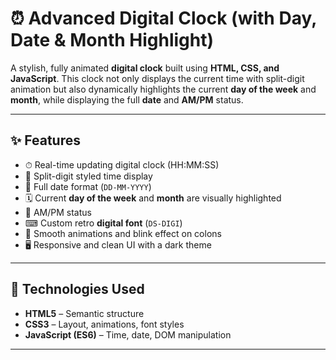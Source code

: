 # ⏰ Advanced Digital Clock (with Day, Date & Month Highlight)

A stylish, fully animated **digital clock** built using **HTML, CSS, and JavaScript**. This clock not only displays the current time with split-digit animation but also dynamically highlights the current **day of the week** and **month**, while displaying the full **date** and **AM/PM** status.

---

## ✨ Features

- ⏱ Real-time updating digital clock (HH:MM:SS)
- 🔢 Split-digit styled time display
- 📅 Full date format (`DD-MM-YYYY`)
- 🗓 Current **day of the week** and **month** are visually highlighted
- 🌙 AM/PM status
- ⌨ Custom retro **digital font** (`DS-DIGI`)
- 🎨 Smooth animations and blink effect on colons
- 🖥️ Responsive and clean UI with a dark theme

---

## 🚀 Technologies Used

- **HTML5** – Semantic structure
- **CSS3** – Layout, animations, font styles
- **JavaScript (ES6)** – Time, date, DOM manipulation

---
